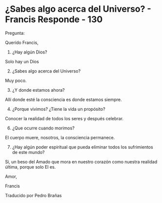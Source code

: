 # ¿Sabes algo acerca del Universo? - Francis Responde - 130

Pregunta: 

Querido Francis, 

1. ¿Hay algún Dios? 

Solo hay un Dios

2. ¿Sabes algo acerca del Universo? 

Muy poco.

3. ¿Y donde estamos ahora? 

Allí donde esté la consciencia es donde estamos siempre.

4. ¿Porque vivimos? ¿Tiene la vida un propósito? 

Conocer la realidad de todos los seres y después celebrar.

6. ¿Que ocurre cuando morimos? 

El cuerpo muere, nosotros, la consciencia permanece.

7. ¿Hay algún poder espiritual que pueda eliminar todos los sufrimientos de este mundo?

Si, un beso del Amado que mora en nuestro corazón como nuestra realidad última, porque solo El es. 

Amor,

Francis

Traducido por Pedro Brañas

